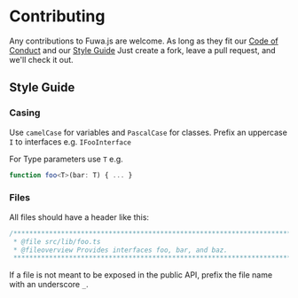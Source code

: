 # Contributing

Any contributions to Fuwa.js are welcome. As long as they fit our [Code of Conduct](./CODE_OF_CONDUCT.md) and our [Style Guide](#)
Just create a fork, leave a pull request, and we'll check it out.


## Style Guide

### Casing
Use `camelCase` for variables and `PascalCase` for classes.
Prefix an uppercase `I` to interfaces e.g. `IFooInterface`

For Type parameters use `T` e.g.
```ts
function foo<T>(bar: T) { ... }
```

### Files
All files should have a header like this:
```ts
/******************************************************************************
 * @file src/lib/foo.ts
 * @fileoverview Provides interfaces foo, bar, and baz.
 *****************************************************************************/
```

If a file is not meant to be exposed in the public API, prefix the file name
with an underscore `_`.

